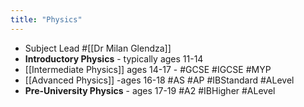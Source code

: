 ```yaml
---
title: "Physics"
---
```


- Subject Lead #[[Dr Milan Glendza]]<span id='OrrwxnYY_'/>
- **Introductory Physics** - typically ages 11-14<span id='x_ap11_Py'/>
- [[Intermediate Physics]] ages 14-17 - #GCSE #IGCSE #MYP<span id='Rk6TnUQyP'/>
- [[Advanced Physics]] -ages 16-18 #AS #AP #IBStandard #ALevel<span id='rLpxBFvwF'/>
- **Pre-University Physics** - ages 17-19 #A2 #IBHigher #ALevel<span id='dkYx8d9wb'/>
